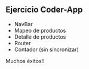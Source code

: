
## Ejercicio Coder-App

 - NavBar
 - Mapeo de productos
 - Detalle de productos
 - Router
 - Contador (sin sincronizar)


Muchos éxitos!! 